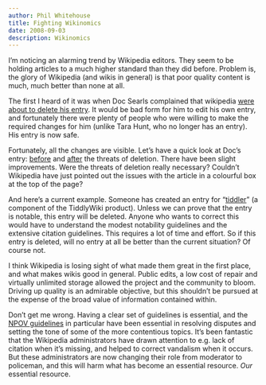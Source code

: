 ```yaml
---
author: Phil Whitehouse
title: Fighting Wikinomics
date: 2008-09-03
description: Wikinomics
---
```

I’m noticing an alarming trend by Wikipedia editors. They seem to be holding articles to a much higher standard than they did before. Problem is, the glory of Wikipedia (and wikis in general) is that poor quality content is much, much better than none at all.

The first I heard of it was when Doc Searls complained that wikipedia [were about to delete his entry](http://blogs.law.harvard.edu/doc/2008/08/06/life-in-the-vast-lane/). It would be bad form for him to edit his own entry, and fortunately there were plenty of people who were willing to make the required changes for him (unlike Tara Hunt, who no longer has an entry). His entry is now safe.

Fortunately, all the changes are visible. Let’s have a quick look at Doc’s entry: [before](http://en.wikipedia.org/w/index.php?title=Doc_Searls&oldid=230321529) and [after](http://en.wikipedia.org/wiki/Doc_Searls) the threats of deletion. There have been slight improvements. Were the threats of deletion really necessary? Couldn’t Wikipedia have just pointed out the issues with the article in a colourful box at the top of the page?

And here’s a current example. Someone has created an entry for “[tiddler](http://en.wikipedia.org/wiki/Tiddler)” (a component of the TiddlyWiki product). Unless we can prove that the entry is notable, this entry will be deleted. Anyone who wants to correct this would have to understand the modest notability guidelines and the extensive citation guidelines. This requires a lot of time and effort. So if this entry is deleted, will no entry at all be better than the current situation? Of course not.

I think Wikipedia is losing sight of what made them great in the first place, and what makes wikis good in general. Public edits, a low cost of repair and virtually unlimited storage allowed the project and the community to bloom. Driving up quality is an admirable objective, but this shouldn’t be pursued at the expense of the broad value of information contained within.

Don’t get me wrong. Having a clear set of guidelines is essential, and the [NPOV guidelines](http://en.wikipedia.org/wiki/Wikipedia:Neutral_point_of_view) in particular have been essential in resolving disputes and setting the tone of some of the more contentious topics. It’s been fantastic that the Wikipedia administrators have drawn attention to e.g. lack of citation when it’s missing, and helped to correct vandalism when it occurs. But these administrators are now changing their role from moderator to policeman, and this will harm what has become an essential resource. *Our* essential resource.
